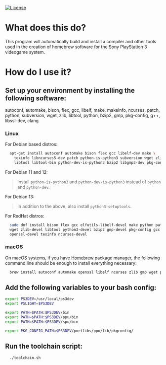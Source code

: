 [![License](https://img.shields.io/github/license/ps3dev/ps3toolchain.svg)](./LICENSE)

  What does this do?
 ====================

  This program will automatically build and install a compiler and other
  tools used in the creation of homebrew software for the Sony PlayStation 3
  videogame system.

  How do I use it?
 ==================

## Set up your environment by installing the following software:

  autoconf, automake, bison, flex, gcc, libelf, make, makeinfo,
  ncurses, patch, python, subversion, wget, zlib, libtool, python,
  bzip2, gmp, pkg-config, g++, libssl-dev, clang

### Linux

For Debian based distros:

```bash
  apt-get install autoconf automake bison flex gcc libelf-dev make \
    texinfo libncurses5-dev patch python-is-python3 subversion wget zlib1g-dev \
    libtool libtool-bin python-dev-is-python3 bzip2 libgmp3-dev pkg-config g++ libssl-dev clang python3-distutils-extra
```

For Debian 11 and 12:

> Install `python-is-python3` and `python-dev-is-python3` instead of
  `python` and `python-dev`.

For Debian 13:

> In addition to the above, also install `python3-setuptools`.


For RedHat distros:

```bash 
  sudo dnf install bison flex gcc elfutils-libelf-devel make python path \
  wget zlib-devel libtool python3-devel bzip2 gmp-devel pkg-config gcc \
  openssl-devel texinfo ncurses-devel
```

### macOS

  On macOS systems, if you have [Homebrew](http://brew.sh) package manager, the following command line should
  be enough to install everything necessary:

```bash
  brew install autoconf automake openssl libelf ncurses zlib gmp wget pkg-config
```

## Add the following variables to your bash config:
```bash
export PS3DEV=/usr/local/ps3dev
export PSL1GHT=$PS3DEV

export PATH=$PATH:$PS3DEV/bin
export PATH=$PATH:$PS3DEV/ppu/bin
export PATH=$PATH:$PS3DEV/spu/bin

export PKG_CONFIG_PATH=$PS3DEV/portlibs/ppu/lib/pkgconfig/
```

## Run the toolchain script:
```bash
  ./toolchain.sh
```
